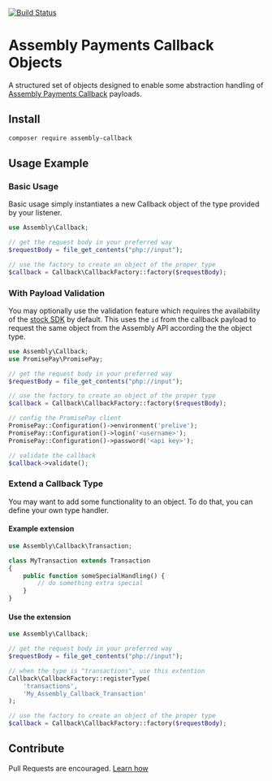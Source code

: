 [![Build Status](https://travis-ci.org/marcguyer/assembly-callback.svg?branch=master)](https://travis-ci.org/marcguyer/assembly-callback)

# Assembly Payments Callback Objects

A structured set of objects designed to enable some abstraction handling of [Assembly Payments Callback](https://docs.assemblypayments.com/feature-guides/guides/callbacks/) payloads.

## Install

```sh
composer require assembly-callback
```

## Usage Example

### Basic Usage

Basic usage simply instantiates a new Callback object of the type provided by your listener.

```php
use Assembly\Callback;

// get the request body in your preferred way
$requestBody = file_get_contents("php://input");

// use the factory to create an object of the proper type
$callback = Callback\CallbackFactory::factory($requestBody);
```

### With Payload Validation

You may optionally use the validation feature which requires the availability of the [stock SDK](https://github.com/PromisePay/promisepay-php) by default. This uses the `id` from the callback payload to request the same object from the Assembly API according the the object type.

```php
use Assembly\Callback;
use PromisePay\PromisePay;

// get the request body in your preferred way
$requestBody = file_get_contents("php://input");

// use the factory to create an object of the proper type
$callback = Callback\CallbackFactory::factory($requestBody);

// config the PromisePay client
PromisePay::Configuration()->environment('prelive');
PromisePay::Configuration()->login('<username>');
PromisePay::Configuration()->password('<api key>');

// validate the callback
$callback->validate();
```

### Extend a Callback Type

You may want to add some functionality to an object. To do that, you can define your own type handler.

#### Example extension

```php
use Assembly\Callback\Transaction;

class MyTransaction extends Transaction
{
    public function someSpecialHandling() {
        // do something extra special
    }
}
```

#### Use the extension

```php
use Assembly\Callback;

// get the request body in your preferred way
$requestBody = file_get_contents("php://input");

// when the type is "transactions", use this extention
Callback\CallbackFactory::registerType(
    'transactions',
    'My_Assembly_Callback_Transaction'
);

// use the factory to create an object of the proper type
$callback = Callback\CallbackFactory::factory($requestBody);
```

## Contribute

Pull Requests are encouraged. [Learn how](https://guides.github.com/activities/contributing-to-open-source/#contributing)

